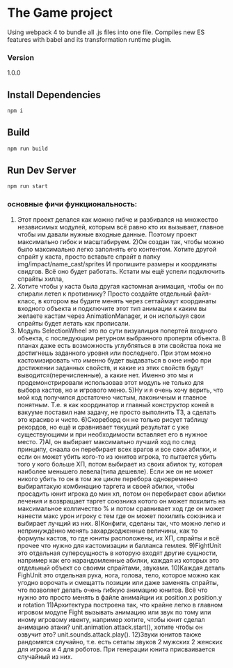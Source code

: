 # The Game project

Using webpack 4 to bundle all .js files into one file. Compiles new ES features with babel and its transformation runtime plugin.

### Version

1.0.0

## Install Dependencies

```bash
npm i
```

## Build

```bash
npm run build
```

## Run Dev Server

```bash
npm run start
```

### основные фичи функциональность:
1) Этот проект делался как можно гибче и разбивался на множество независимых модулей, которым всё равно кто их вызывает, главное чтобы им давали нужные входные данные. Поэтому проект максимально гибок и масштабируем.
2)Он создан так, чтобы можно было максимально легко заполнять его контентом.
Хотите другой спрайт у  каста, просто вставьте спрайт в папку img/impact/name_cast/sprites И пропишите размеры и координаты свидгов. Всё оно будет работать. Кстати мы ещё успели подключить спрайты хилла,
3) Хотите чтобы у каста была другая кастомная анимация, чтобы он по спирали летел к противнику? Просто создайте отдельный файл-класс, в котором вы будите менять через сеттаймаут координаты входного объекта и подключите этот тип анимации к каким вы желаете кастам через AnimationManager, и он используя свои спрайты будет летать как прописали.
4) Модуль SelectionWheel это по сути визуалиция попертей входного объекта, с последующим ретурном выбранного проперти объекта. В планах даже есть возможность углубляться в эти свойства пока не достигнешь заданного уровня или последнего. При этом можно кастомизировать что именно будет выдаваться в окне инфо при достижении заданных свойств, и какие из этих свойств будут выводится(перечисленные), а какие нет. Именно это мы и продемонстрировали использовав этот модуль не только для выбора кастов, но и игрового меню.
5)Ну и я очень хочу верить, что мой код получился достаточно чистым, лаконичным и главное понятным.
Т.е. я как координатор и главный конструктор коней в вакууме поставил нам задачу, не просто выполнить ТЗ, а сделать это красиво и чисто.
6)Скореборд он не только рисует таблицу рекордов, но ещё и сравнивает текущий результат с уже существующими и при необходимости вставляет его в нужное место.
7)AI, он выбирает максимально лучший ход по след принципу, снаала он перебирает всех врагов и все свои абилки, и если он может убить кого-то из юнитов игрока, то пытается убить того у кого больше ХП, потом выбирает из своих абилок ту, которая наиболее меньшего левела(типа дешевле). Если же он не может никого убить то он в том же цикле перебора одновременно выбиралтакую комбинацию таргета и своей абилки, чтобы просадить юнит игрока до мин хп, потом он перебирает свои абилки лечения и возвращает таргет союзника котого он может похилить на максимальное колличество % и потом сравнивает ход где он может нанести макс урон игроку с тем где он может похилить союзника и выбирает лучщий из них.
8)Конфиги, сделаны так, что можно легко и непринуждённо менять захардкодженные величины, как то формулы кастов, то где юниты расположены, их ХП, спрайты и всё прочее что нужно для кастомизации и балланса гемлея.
9)FightUnit это отдельная суперсущность в которую входят другие сущности, например как его нарандомленные абилки, каждая из которых это отдельный объект со своими спрайтами, звуками.
10)Каждая деталь FighUnit это отдельная рука, нога, голова, тело, которое можно как угодно ворочать и смещатть позиции или даже заменять спрайты, что позволяет делать очень гибкую анимацию юнитов. Всё что нужно это просто менять в файле анимайции их position.x position.y  и rotation
11)Архитектура построена так, что крайне легко в главном игровом модуле Fight вызывать анимацию или звук по тому или иному игровому ивенту, например хотите, чтобы юнит сделал анимацию атаки? unit.animation.attack.start(), хотите чтобы он озвучит это? unit.sounds.attack.play().
12)Звуки юнитов также рандомятся случайно, т.е. есть сетапы звуков 2 мужских 2 женских для игрока и 4 для роботов. При генерации юнита присваивается случайный из них.